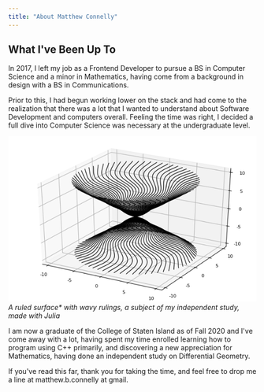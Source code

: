 ```yaml
---
title: "About Matthew Connelly"
---
```



## What I've Been Up To

In 2017, I left my job as a Frontend Developer to pursue a BS in Computer Science and a minor in Mathematics, having come from a background in design with a BS in Communications.

Prior to this, I had begun working lower on the stack and had come to the realization that there was a lot that I wanted to understand about Software Development and computers overall. Feeling the time was right, I decided a full dive into Computer Science was necessary at the undergraduate level.

![](/images/groovy-rotation.png)  
_A ruled surface\* with wavy rulings, a subject of my independent study, made with Julia_

I am now a graduate of the College of Staten Island as of Fall 2020 and I've come away with a lot, having spent my time enrolled learning how to program using C++ primarily, and discovering a new appreciation for Mathematics, having done an independent study on Differential Geometry.


If you've read this far, thank you for taking the time, and feel free to drop me a line at matthew.b.connelly at gmail.
